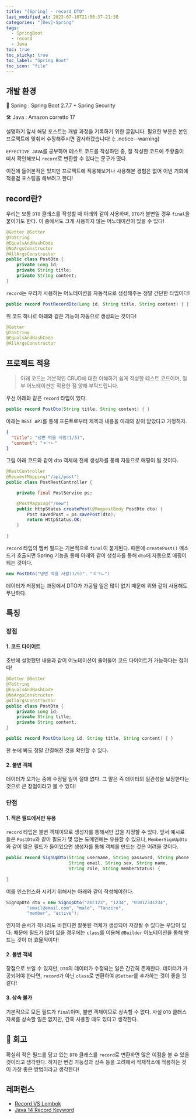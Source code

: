 ```yaml
---
title: "[Spring] - record DTO"
last_modified_at: 2023-07-10T21:00:37-21:30
categories: "[Dev]-Spring"
tags:
  - SpringBoot
  - record
  - Java
toc: true
toc_sticky: true
toc_label: "Spring Boot"
toc_icon: "file"
---
```


## 개발 환경

🍃 Spring : Spring Boot 2.7.7 + Spring Security

🛠️ Java : Amazon corretto 17

설명하기 앞서 해당 포스트는 개발 과정을 기록하기 위한 글입니다. 필요한 부분은 본인 프로젝트에 맞춰서 수정해주시면 감사하겠습니다!
{: .notice--warning}

`EFFECTIVE JAVA`를 공부하며 테스트 코드를 작성하던 중,
잘 작성한 코드에 주황줄이 떠서 확인해보니 `record`로 변환할 수 있다는 문구가 떴다.

이전에 들어본적은 있지만 프로젝트에 적용해보거나 사용해본 경험은 없어 이번 기회에 적용겸 포스팅을 해보려고 한다!

## record란?

우리는 보통 `DTO` 클래스를 작성할 때 아래와 같이 사용하며, `DTO`가 불변일 경우 `final`을 붙이기도 한다.
이 중에서도 크게 사용하지 않는 어노테이션이 있을 수 있다!

```java
@Getter @Setter
@ToString
@EqualsAndHashCode
@NoArgsConstructor
@AllArgsConstructor
public class PostDto {
    private Long id;
    private String title;
    private String content;
}
```

`record`는 우리가 사용하는 어노테이션을 자동적으로 생성해주는 정말 간단한 타입이다!

```java
public record PostRecordDto(Long id, String title, String content) { }
```

위 코드 하나로 아래와 같은 기능이 자동으로 생성되는 것이다!

```java
@Getter
@ToString
@EqualsAndHashCode
@AllArgsConstructor
```

## 프로젝트 적용

> 아래 코드는 기본적인 CRUD에 대한 이해하기 쉽게 작성한 테스트 코드이며, 일부 어노테이션만 적용한 점 양해 부탁드립니다.

우선 아래와 같은 `record` 타입이 있다.

```java
public record PostDto(String title, String content) { }
```

아래는 `REST API`를 통해 프론트로부터 제목과 내용을 아래와 같이 받았다고 가정하자.

```json
{
  "title": "냉면 먹을 사람(1/5)",
  "content": "ㅈㄱㄴ"
}
```

그럼 아래 코드와 같이 dto 객체에 전체 생성자를 통해 자동으로 매핑이 될 것이다.

```java
@RestController
@RequestMapping("/api/post")
public class PostRestController {

    private final PostService ps;

    @PostMapping("/new")
    public HttpStatus createPost(@RequestBody PostDto dto) {
        Post savedPost = ps.savePost(dto);
        return HttpStatus.OK;
    }
    
}
```

`record` 타입의 멤버 필드는 기본적으로 `final`이 붙게된다.
때문에 `createPost()` 메소드가 호출되면
Spring 기능을 통해 아래와 같이 생성자를 통해 `dto`에 자동으로 매핑이 되는 것이다.

```java
new PostDto("냉면 먹을 사람(1/5)", "ㅈㄱㄴ")
```

데이터가 저장되는 과정에서 DTO가 가공될 일은 많이 없기 때문에 위와 같이 사용해도 무난하다.

## 특징

### 장점

#### 1. 코드 다이어트

초반에 설명했던 내용과 같이 어노테이션이 줄어들어 코드 다이어트가 가능하다는 점이다!

```java
@Getter @Setter
@ToString
@EqualsAndHashCode
@NoArgsConstructor
@AllArgsConstructor
public class PostDto {
    private Long id;
    private String title;
    private String content;
}
```

```java
public record PostDto(Long id, String title, String content) { }
```

한 눈에 봐도 정말 간결해진 것을 확인할 수 있다.

#### 2. 불변 객체

데이터가 오가는 중에 수정될 일이 절대 없다.
그 말은 즉 데이터의 일관성을 보장한다는 것으로 큰 장점이라고 볼 수 있다!

### 단점

#### 1. 적은 필드에서만 유용

`record` 타입은 불변 객체이므로 생성자를 통해서만 값을 지정할 수 있다.
앞서 예시로 들은 `PostDto`와 같이 필드가 몇 없는 도메인에는 유용할 수 있으나,
`MemberSignUpDto`와 같이 많은 필드가 들어있으면 생성자를 통해 객체를 만드는 것은 어려울 것이다.

```java
public record SignUpDto(String username, String password, String phone,
                        String email, String sex, String name,
                        String role, String memberStatus) {
    
}
```

이를 인스턴스화 시키기 위해서는 아래와 같이 작성해야한다.

```java
SignUpDto dto = new SignUpDto("abc123", "1234", "01012341234",
        "email@email.com", "male", "Tanziro",
        "member", "active");
```

인자의 순서가 하나라도 바뀐다면 잘못된 객체가 생성되어 저장될 수 있다는 부담이 있다.
때문에 필드가 많이 있을 경우에는 `class`를 이용해 `@Builder` 어노테이션을 통해 만드는 것이 더 효율적이다!

#### 2. 불변 객체

장점으로 보일 수 있지만, `DTO`의 데이터가 수정되는 일은 간간히 존재한다.
데이터가 가공되어야 한다면, `record`가 아닌 `class`로 변환하여 `@Setter`를 추가하는 것이 좋을 것 같다!

#### 3. 상속 불가

기본적으로 모든 필드가 `final`이며, 불변 객체이므로 상속할 수 없다.
사실 `DTO` 클래스 자체를 상속할 일은 없지만, 간혹 사용할 때도 있다고 생각한다.

## 🤔 회고

확실히 적은 필드를 담고 있는 `DTO` 클래스를 `record`로 변환하면 많은 이점을 볼 수 있을 것이라고 생각한다.
하지만 변경 가능성과 상속 등을 고려해서 적재적소에 적용하는 것이 가장 좋은 방법이라고 생각한다!

## 레퍼런스

- [Record VS Lombok](https://www.baeldung.com/java-record-vs-lombok)
- [Java 14 Record Keyword](https://www.baeldung.com/java-record-keyword)